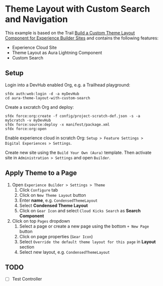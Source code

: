 # Theme Layout with Custom Search and Navigation

This example is based on the Trail [Build a Custom Theme Layout Component for Experience Builder Sites](https://trailhead.salesforce.com/de/content/learn/projects/communities_theme_layout) and contains the following features:

* Experience Cloud Site
* Theme Layout as Aura Lightning Component
* Custom Search

## Setup

Login into a DevHub enabled Org, e.g. a Trailhead playground:

    sfdx auth:web:login -d -a myDevHub
    cd aura-theme-layout-with-custom-search

Create a sxcratch Org and deploy:

    sfdx force:org:create -f config/project-scratch-def.json -s -a myScratch -v myDevHub
    sfdx force:source:deploy -x manifest/package.xml
    sfdx force:org:open

Enable experience cloud in scratch Org: `Setup > Feature Settings > Digital Experiences > Settings`.

Create new site using the `Build Your Own (Aura)` template. Then activate site in `Administration > Settings` and open `Builder`.

## Apply Theme to a Page

1. Open `Experience Builder > Settings > Theme`
    1. Click `Configure` tab
    1. Click on `New Theme Layout` button
    1. Enter **name**, e.g. `CondensedThemeLayout`
    1. Select **Condensed Theme Layout**
    1. Click on `Gear Icon` and select `Cloud Kicks Search` as **Search Component**
1. Click on top `Pages` dropdown
    1. Select a page or create a new page using the bottom `+ New Page` button
    1. Click on page properties (`Gear Icon`)
    1. Select `Override the default theme layout for this page` in **Layout** section
    1. Select new layout, e.g. `CondensedThemeLayout`

## TODO

- [ ] Test Controller
